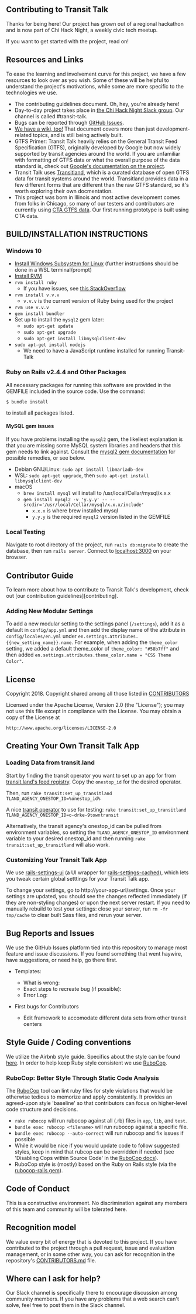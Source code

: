 ## Contributing to Transit Talk

Thanks for being here! Our project has grown out of a regional hackathon and is now part of Chi Hack Night, a weekly civic tech meetup.

If you want to get started with the project, read on!

## Resources and Links

To ease the learning and involvement curve for this project, we have a few resources to look over as you wish. Some of these will be helpful to understand the project's motivations, while some are more specific to the technologies we use.

* The contributing guidelines document. Oh, hey, you're already here!
* Day-to-day project takes place in [the Chi Hack Night Slack group](https://slackme.chihacknight.org/). Our channel is called #transit-talk.
* Bugs can be reported through [GitHub Issues][issues].
* [We have a wiki, too!][wiki] That document covers more than just development-related topics, and is still being actively built.
* GTFS Primer: Transit Talk heavily relies on the General Transit Feed Specification (GTFS), originally developed by Google but now widely supported by transit agencies around the world. If you are unfamiliar with formatting of GTFS data or what the overall purpose of the data standard is, check out [Google's documentation on the project](https://developers.google.com/transit/gtfs/).
* Transit Talk uses [Transitland](https://transit.land/), which is a curated database of open GTFS data for transit systems around the world. Transitland provides data in a few different forms that are different than the raw GTFS standard, so it's worth exploring their own docmentation.
* This project was born in Illinois and most active development comes from folks in Chicago, so many of our testers and contributors are currently using [CTA GTFS data](http://www.transitchicago.com/developers/gtfs.aspx). Our first running prototype is built using CTA data.

## BUILD/INSTALLATION INSTRUCTIONS

### Windows 10

* [Install Windows Subsystem for Linux](https://docs.microsoft.com/en-us/windows/wsl/install-win10) (further instructions should be done in a WSL terminal/prompt)
* [Install RVM](https://github.com/rvm/ubuntu_rvm)
* `rvm install ruby`
  * If you have issues, see [this StackOverflow](https://github.com/rvm/ubuntu_rvm)
* `rvm install v.v.v`
  * `v.v.v` is the current version of Ruby being used for the project
* `rvm use v.v.v`
* `gem install bundler`
* Set up to install the `mysql2` gem later:
  * `sudo apt-get update`
  * `sudo apt-get upgrade`
  * `sudo apt-get install libmysqlclient-dev`
* `sudo apt-get install nodejs`
  * We need to have a JavaScript runtime installed for running Transit-Talk

### Ruby on Rails v2.4.4 and Other Packages

All necessary packages for running this software are provided in the GEMFILE included in the source code. Use the command:

```
$ bundle install
```

to install all packages listed.

#### MySQL gem issues

If you have problems installing the `mysql2` gem, the likeliest explanation is that you are missing some MySQL system libraries and headers that this gem needs to link against. Consult the [mysql2 gem documentation](https://github.com/brianmario/mysql2#general-instructions) for possible remedies, or see below.

* Debian GNU/Linux: `sudo apt install libmariadb-dev`
* WSL: `sudo apt-get upgrade`, then `sudo apt-get install libmysqlclient-dev`
* macOS
  * `brew install mysql` will install to /usr/local/Cellar/mysql/x.x.x
  * `gem install mysql2 -v 'y.y.y' -- --srcdir='/usr/local/Cellar/mysql/x.x.x/include'`
    * `x.x.x` is where brew installed mysql
    * `y.y.y` is the required `mysql2` version listed in the GEMFILE

### Local Testing

Navigate to root directory of the project, run `rails db:migrate` to create the database, then run `rails server`. Connect to [localhost:3000](http://localhost:3000) on your browser.

## Contributor Guide
To learn more about how to contribute to Transit Talk's development, check out [our contribution guidelines][contributing].

### Adding New Modular Settings
To add a new modular setting to the settings panel (`/settings`), add it as a default in `config/app.yml` and then add the display name of the attribute in
`config/locales/en.yml` under `en.settings.attributes.{{new_setting_name}}.name`. For example, when adding the `theme_color` setting, we added a default theme_color of `theme_color: "#58b7ff"` and then added `en.settings.attributes.theme_color.name = "CSS Theme Color"`.

## License

Copyright 2018. Copyright shared among all those listed in [CONTRIBUTORS][contributors]

Licensed under the Apache License, Version 2.0 (the "License");
you may not use this file except in compliance with the License.
You may obtain a copy of the License at

    http://www.apache.org/licenses/LICENSE-2.0

## Creating Your Own Transit Talk App

### Loading Data from transit.land

Start by finding the transit operator you want to set up an app for from [transit.land's feed registry](https://transit.land/feed-registry/). Copy the `onestop_id` for the desired operator.

Then, run `rake transit:set_up_transitland TLAND_AGENCY_ONESTOP_ID=%onestop_id%`

A nice [transit operator](https://transit.land/feed-registry/operators/o-drke-9towntransit) to use for testing: `rake transit:set_up_transitland TLAND_AGENCY_ONESTOP_ID=o-drke-9towntransit`


Alternatively, the transit agency's onestop_id can be pulled from environment variables, so setting the `TLAND_AGENCY_ONESTOP_ID` environment variable to your desired onestop_id and then running `rake transit:set_up_transitland` will also work.

### Customizing Your Transit Talk App
We use [rails-settings-ui](https://github.com/accessd/rails-settings-ui) (a UI wrapper for [rails-settings-cached](https://github.com/huacnlee/rails-settings-cached)), which lets you tweak certain global setttings for your Transit Talk app.

To change your settings, go to http://your-app-url/settings. Once your settings are updated, you should see the changes reflected immediately (if they are non-styling changes) or upon the next server restart. If you need to manually rebuild to test your settings: close your server, run `rm -fr tmp/cache` to clear built Sass files, and rerun your server.

## Bug Reports and Issues

We use the GitHub Issues platform tied into this repository to manage most feature and issue discussions. If you found something that went haywire, have suggestions, or need help, go there first.

* Templates:
  * What is wrong:
  * Exact steps to recreate bug (if possible):
  * Error Log:

* First bugs for Contributors
  * Edit framework to accomodate different data sets from other transit centers

## Style Guide / Coding conventions
We utilize the Airbnb style guide. Specifics about the style can be found [here](http://airbnb.io/projects/styleguides/). In order to help keep Ruby style consistent we use [RuboCop](bocop.readthedocs.io/en/latest/).

### RuboCop: Better Style Through Static Code Analysis
The [RuboCop](https://github.com/bbatsov/rubocop) tool can lint ruby files for style violations that would be otherwise tedious to memorize
and apply consistently. It provides an agreed-upon style 'baseline' so that contributors can focus on higher-level code structure and decisions.

* `rake rubocop` will run rubocop against all (.rb) files in `app`, `lib`, and `test`.
* `bundle exec rubocop <filename>` will run rubocop against a specific file.
* `bundle exec rubocop --auto-correct` will run rubocop and fix issues if possible
* While it would be nice if you would update code to follow suggested styles, keep in mind that rubcop
  can be overridden if needed (see 'Disabling Cops within Source Code' in the [RuboCop docs](https://rubocop.readthedocs.io/en/latest/)).
* RuboCop style is (mostly) based on the Ruby on Rails style (via the [rubocop-rails gem](https://github.com/toshimaru/rubocop-rails)).

## Code of Conduct
This is a constructive environment. No discrimination against any members of this team and community will be tolerated here.

## Recognition model
We value every bit of energy that is devoted to this project. If you have contributed to the project through a pull request, issue and evaluation management, or in some other way, you can ask for recognition in the repository's [CONTRIBUTORS.md][contributors] file.

## Where can I ask for help?
Our Slack channel is specifically there to encourage discussion among community members. If you have any problems that a web search can't solve, feel free to post them in the Slack channel.

[issues]: https://github.com/CaravanTransit/Transit-Talk/issues
[wiki]: https://github.com/CaravanTransit/Transit-Talk/wiki
[contributors]: https://github.com/CaravanTransit/Transit-Talk/blob/master/CONTRIBUTORS.md
